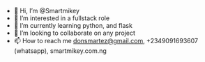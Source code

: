 - 👋 Hi, I’m @Smartmikey
- 👀 I’m interested in a fullstack role
- 🌱 I’m currently learning python, and flask
- 💞️ I’m looking to collaborate on any project
- 📫 How to reach me donsmartez@gmail.com, +2349091693607 (whatsapp), smartmikey.com.ng

<!---
Smartmikey/Smartmikey is a ✨ special ✨ repository because its `README.md` (this file) appears on your GitHub profile.
You can click the Preview link to take a look at your changes.
--->

